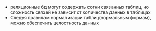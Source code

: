 - реляционные бд могут содержать сотни связанных таблиц, но сложность связей не зависит от количества данных в таблицах
- Следуя правилам нормализации таблиц(нормальным формам), можно обеспечить целостность данных